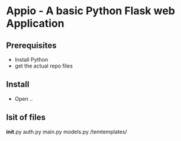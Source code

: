 # Appio - A basic Python Flask web Application


## Prerequisites 
- Install Python
- get the actual repo files


## Install
- Open ..


## lsit of files 

__init__.py
auth.py
main.py
models.py
/temtemplates/
